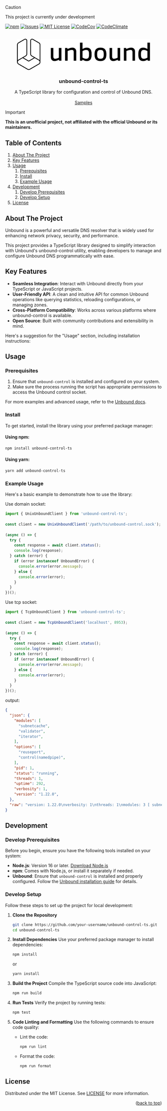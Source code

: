 <a id="readme-top"></a>

> [!CAUTION]
> This project is currently under development

<!-- PROJECT SHIELDS -->
<!-- https://www.markdownguide.org/basic-syntax/#reference-style-links -->
[![npm][npm-sheild]][npm-url]
[![Issues][issues-shield]][issues-url]
[![MIT License][license-shield]][license-url]
[![CodeCov][codecov-shield]][codecov-url]
[![CodeClimate][codeclimate-shield]][codeclimate-url]

<!-- PROJECT LOGO -->
<br />
<div align="center">
  <a href="https://github.com/tsutsu3/unbound-control-ts">
    <img src="images/Unbound_Outlined_Black.svg" alt="Logo" height="100" >
  </a>

<h3 align="center">unbound-control-ts</h3>

  <p align="center">
    A TypeScript library for configuration and control of Unbound DNS.
    <br />
    <br />
    <a href="https://github.com/tsutsu3/unbound-control-ts">Samples</a>
  </p>
</div>

> [!IMPORTANT]
> **This is an unofficial project, not affiliated with the official Unbound or its maintainers.**

## Table of Contents

1. [About The Project](#about-the-project)
2. [Key Features](#key-features)
3. [Usage](#usage)
   1. [Prerequisites](#prerequisites)
   2. [Install](#install)
   3. [Example Usage](#example-usage)
4. [Development](#development)
   1. [Develop Prerequisites](#develop-prerequisites)
   2. [Develop Setup](#develop-setup)
5. [License](#license)


## About The Project

Unbound is a powerful and versatile DNS resolver that is widely used for enhancing network privacy, security, and performance.

This project provides a TypeScript library designed to simplify interaction with Unbound's unbound-control utility, enabling developers to manage and configure Unbound DNS programmatically with ease.

## Key Features

- **Seamless Integration**: Interact with Unbound directly from your TypeScript or JavaScript projects.
- **User-Friendly API**: A clean and intuitive API for common Unbound operations like querying statistics, reloading configurations, or managing zones.
- **Cross-Platform Compatibility**: Works across various platforms where unbound-control is available.
- **Open Source**: Built with community contributions and extensibility in mind.

Here's a suggestion for the "Usage" section, including installation instructions:

## Usage

### Prerequisites

1. Ensure that `unbound-control` is installed and configured on your system.
2. Make sure the process running the script has appropriate permissions to access the Unbound control socket.

For more examples and advanced usage, refer to the [Unbound docs](https://unbound.docs.nlnetlabs.nl/en/latest/getting-started/configuration.html#set-up-remote-control).

### Install

To get started, install the library using your preferred package manager:

#### Using npm:

```bash
npm install unbound-control-ts
```

#### Using yarn:

```bash
yarn add unbound-control-ts
```

### Example Usage

Here's a basic example to demonstrate how to use the library:

Use domain socket:
```ts
import { UnixUnboundClient } from 'unbound-control-ts';

const client = new UnixUnboundClient('/path/to/unbound-control.sock');

(async () => {
  try {
    const response = await client.status();
    console.log(response);
  } catch (error) {
    if (error instanceof UnboundError) {
      console.error(error.message);
    } else {
      console.error(error);
    }
  }
})();
```

Use tcp socket:
```ts
import { TcpUnboundClient } from 'unbound-control-ts';

const client = new TcpUnboundClient('localhost', 8953);

(async () => {
  try {
    const response = await client.status();
    console.log(response);
  } catch (error) {
    if (error instanceof UnboundError) {
      console.error(error.message);
    } else {
      console.error(error);
    }
  }
})();
```

output:

```json
{
  "json": {
    "modules": [
      "subnetcache",
      "validator",
      "iterator",
    ],
    "options": [
      "reuseport",
      "control(namedpipe)",
    ],
    "pid": 1,
    "status": "running",
    "threads": 1,
    "uptime": 292,
    "verbosity": 1,
    "version": "1.22.0",
  },
  "raw": "version: 1.22.0\nverbosity: 1\nthreads: 1\nmodules: 3 [ subnetcache validator iterator ]\nuptime: 292 seconds\noptions: reuseport control(namedpipe)\nunbound (pid 1) is running...\n",
}
```

## Development

### Develop Prerequisites

Before you begin, ensure you have the following tools installed on your system:

- **Node.js**: Version 16 or later. [Download Node.js](https://nodejs.org/)
- **npm**: Comes with Node.js, or install it separately if needed.
- **Unbound**: Ensure that `unbound-control` is installed and properly configured. Follow the [Unbound installation guide](https://nlnetlabs.nl/documentation/unbound/) for details.

### Develop Setup

Follow these steps to set up the project for local development:

1. **Clone the Repository**

   ```bash
   git clone https://github.com/your-username/unbound-control-ts.git
   cd unbound-control-ts
   ```

2. **Install Dependencies**
   Use your preferred package manager to install dependencies:

   ```bash
   npm install
   ```

   or

   ```bash
   yarn install
   ```

3. **Build the Project**
   Compile the TypeScript source code into JavaScript:

   ```bash
   npm run build
   ```

4. **Run Tests**
   Verify the project by running tests:

   ```bash
   npm test
   ```

5. **Code Linting and Formatting**
   Use the following commands to ensure code quality:

   - Lint the code:

     ```bash
     npm run lint
     ```

   - Format the code:

     ```bash
     npm run format
     ```

## License

Distributed under the MIT License. See [LICENSE](./LICENSE) for more information.

<p align="right">(<a href="#readme-top">back to top</a>)</p>

<!-- MARKDOWN LINKS & IMAGES -->
<!-- https://www.markdownguide.org/basic-syntax/#reference-style-links -->
[issues-shield]: https://img.shields.io/github/issues/tsutsu3/unbound-control-ts?style=for-the-badge
[issues-url]: https://github.com/tsutsu3/unbound-control-ts/issues
[license-shield]: https://img.shields.io/github/license/tsutsu3/unbound-control-ts?style=for-the-badge
[license-url]: https://github.com/tsutsu3/unbound-control-ts/blob/master/LICENSE.txt
[npm-sheild]: https://img.shields.io/npm/dm/unbound-control-ts?style=for-the-badge&logo=npm

[npm-url]: https://www.npmjs.com/package/unbound-control-ts
[codecov-shield]: https://img.shields.io/codecov/c/github/tsutsu3/unbound-control-ts?token=KLIM50QN1V&style=for-the-badge&logo=codecov
[codecov-url]: https://codecov.io/gh/tsutsu3/unbound-control-ts
[codeclimate-shield]: https://img.shields.io/codeclimate/maintainability/tsutsu3/unbound-control-ts?style=for-the-badge&logo=codeclimate
[codeclimate-url]: https://codeclimate.com/github/tsutsu3/unbound-control-ts/maintainability